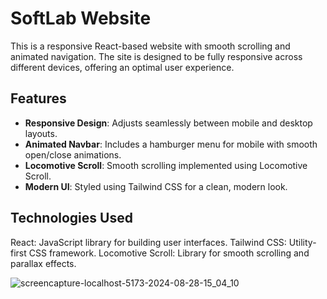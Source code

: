 # SoftLab Website

This is a responsive React-based website with smooth scrolling and animated navigation. The site is designed to be fully responsive across different devices, offering an optimal user experience.

## Features

- **Responsive Design**: Adjusts seamlessly between mobile and desktop layouts.
- **Animated Navbar**: Includes a hamburger menu for mobile with smooth open/close animations.
- **Locomotive Scroll**: Smooth scrolling implemented using Locomotive Scroll.
- **Modern UI**: Styled using Tailwind CSS for a clean, modern look.

## Technologies Used
React: JavaScript library for building user interfaces.
Tailwind CSS: Utility-first CSS framework.
Locomotive Scroll: Library for smooth scrolling and parallax effects.





![screencapture-localhost-5173-2024-08-28-15_04_10](https://github.com/user-attachments/assets/38927c9e-7808-4f9e-bd71-25dcfa13b09e)
